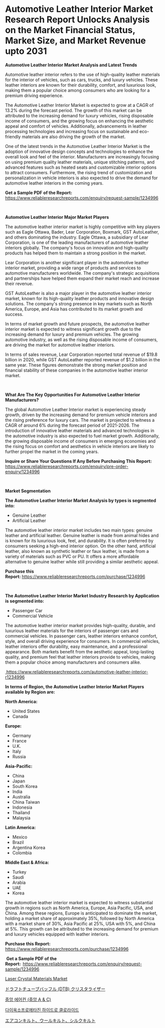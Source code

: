 <p><h1>Automotive Leather Interior Market Research Report Unlocks Analysis on the Market Financial Status, Market Size, and Market Revenue upto 2031</h1></p><p><strong>Automotive Leather Interior Market Analysis and Latest Trends</strong></p>
<p><p>Automotive leather interior refers to the use of high-quality leather materials for the interior of vehicles, such as cars, trucks, and luxury vehicles. These leather interiors are known for their durability, comfort, and luxurious look, making them a popular choice among consumers who are looking for a premium driving experience.</p><p>The Automotive Leather Interior Market is expected to grow at a CAGR of 13.2% during the forecast period. The growth of this market can be attributed to the increasing demand for luxury vehicles, rising disposable income of consumers, and the growing focus on enhancing the aesthetic appeal and comfort of vehicles. Additionally, advancements in leather processing technologies and increasing focus on sustainable and eco-friendly materials are also driving the growth of the market.</p><p>One of the latest trends in the Automotive Leather Interior Market is the adoption of innovative design concepts and technologies to enhance the overall look and feel of the interior. Manufacturers are increasingly focusing on using premium quality leather materials, unique stitching patterns, and advanced features such as heated seats and customizable interior options to attract consumers. Furthermore, the rising trend of customization and personalization in vehicle interiors is also expected to drive the demand for automotive leather interiors in the coming years.</p></p>
<p><strong>Get a Sample PDF of the Report:&nbsp;</strong> <a href="https://www.reliableresearchreports.com/enquiry/request-sample/1234996">https://www.reliableresearchreports.com/enquiry/request-sample/1234996</a></p>
<p>&nbsp;</p>
<p><strong>Automotive Leather Interior Major Market Players</strong></p>
<p><p>The automotive leather interior market is highly competitive with key players such as Eagle Ottawa, Bader, Lear Corporation, Boxmark, GST AutoLeather, and others dominating the industry. Eagle Ottawa, a subsidiary of Lear Corporation, is one of the leading manufacturers of automotive leather interiors globally. The company's focus on innovation and high-quality products has helped them to maintain a strong position in the market.</p><p>Lear Corporation is another significant player in the automotive leather interior market, providing a wide range of products and services to automotive manufacturers worldwide. The company's strategic acquisitions and partnerships have helped them expand their market reach and increase their revenue.</p><p>GST AutoLeather is also a major player in the automotive leather interior market, known for its high-quality leather products and innovative design solutions. The company's strong presence in key markets such as North America, Europe, and Asia has contributed to its market growth and success.</p><p>In terms of market growth and future prospects, the automotive leather interior market is expected to witness significant growth due to the increasing demand for luxury and premium vehicles. The growing automotive industry, as well as the rising disposable income of consumers, are driving the market for automotive leather interiors.</p><p>In terms of sales revenue, Lear Corporation reported total revenue of $19.8 billion in 2020, while GST AutoLeather reported revenue of $1.2 billion in the same year. These figures demonstrate the strong market position and financial stability of these companies in the automotive leather interior market.</p></p>
<p>&nbsp;</p>
<p><strong>What Are The Key Opportunities For Automotive Leather Interior Manufacturers?</strong></p>
<p><p>The global Automotive Leather Interior market is experiencing steady growth, driven by the increasing demand for premium vehicle interiors and the rising preference for luxury cars. The market is projected to witness a CAGR of around 6% during the forecast period of 2021-2026. The introduction of innovative leather materials and advanced technologies in the automotive industry is also expected to fuel market growth. Additionally, the growing disposable income of consumers in emerging economies and the rising focus on comfort and aesthetics in vehicle interiors are likely to further propel the market in the coming years.</p></p>
<p><strong>Inquire or Share Your Questions If Any Before Purchasing This Report:</strong> <a href="https://www.reliableresearchreports.com/enquiry/pre-order-enquiry/1234996">https://www.reliableresearchreports.com/enquiry/pre-order-enquiry/1234996</a></p>
<p>&nbsp;</p>
<p><strong>Market Segmentation</strong></p>
<p><strong>The Automotive Leather Interior Market Analysis by types is segmented into:</strong></p>
<p><ul><li>Genuine Leather</li><li>Artificial Leather</li></ul></p>
<p><p>The automotive leather interior market includes two main types: genuine leather and artificial leather. Genuine leather is made from animal hides and is known for its luxurious look, feel, and durability. It is often preferred by consumers seeking a high-end interior option. On the other hand, artificial leather, also known as synthetic leather or faux leather, is made from a variety of materials such as PVC or PU. It offers a more affordable alternative to genuine leather while still providing a similar aesthetic appeal.</p></p>
<p><strong>Purchase this Report:&nbsp;</strong><a href="https://www.reliableresearchreports.com/purchase/1234996">https://www.reliableresearchreports.com/purchase/1234996</a></p>
<p>&nbsp;</p>
<p><strong>The Automotive Leather Interior Market Industry Research by Application is segmented into:</strong></p>
<p><ul><li>Passenger Car</li><li>Commercial Vehicle</li></ul></p>
<p><p>The automotive leather interior market provides high-quality, durable, and luxurious leather materials for the interiors of passenger cars and commercial vehicles. In passenger cars, leather interiors enhance comfort, style, and overall driving experience for consumers. In commercial vehicles, leather interiors offer durability, easy maintenance, and a professional appearance. Both markets benefit from the aesthetic appeal, long-lasting quality, and premium feel that leather interiors provide to vehicles, making them a popular choice among manufacturers and consumers alike.</p></p>
<p><a href="https://www.reliableresearchreports.com/automotive-leather-interior-r1234996">&nbsp;https://www.reliableresearchreports.com/automotive-leather-interior-r1234996</a></p>
<p><strong>In terms of Region, the Automotive Leather Interior Market Players available by Region are:</strong></p>
<p>
    <p> <strong> North America: </strong>
        <ul>
            <li>United States</li>
            <li>Canada</li>
        </ul>
        </p> 
    <p> <strong> Europe: </strong>
        <ul>
            <li>Germany</li>
            <li>France</li>
            <li>U.K.</li>
            <li>Italy</li>
            <li>Russia</li>
        </ul>
        </p> 
    <p> <strong> Asia-Pacific: </strong>
        <ul>
            <li>China</li>
            <li>Japan</li>
            <li>South Korea</li>
            <li>India</li>
            <li>Australia</li>
            <li>China Taiwan</li>
            <li>Indonesia</li>
            <li>Thailand</li>
            <li>Malaysia</li>
        </ul>
        </p> 
    <p> <strong> Latin America: </strong>
        <ul>
            <li>Mexico</li>
            <li>Brazil</li>
            <li>Argentina Korea</li>
            <li>Colombia</li>
        </ul>
        </p> 
    <p> <strong> Middle East & Africa: </strong>
        <ul>
            <li>Turkey</li>
            <li>Saudi</li>
            <li>Arabia</li>
            <li>UAE</li>
            <li>Korea</li>
        </ul>
    </p>
    </p>
<p><p>The automotive leather interior market is expected to witness substantial growth in regions such as North America, Europe, Asia Pacific, USA, and China. Among these regions, Europe is anticipated to dominate the market, holding a market share of approximately 35%, followed by North America with a market share of 30%, Asia Pacific at 25%, USA with 5%, and China at 5%. This growth can be attributed to the increasing demand for premium and luxury vehicles equipped with leather interiors.</p></p>
<p><strong>Purchase this Report: </strong><a href="https://www.reliableresearchreports.com/purchase/1234996">https://www.reliableresearchreports.com/purchase/1234996</a></p>
<p>&nbsp;<strong>Get a Sample PDF of the Report:&nbsp;&nbsp;</strong><a href="https://www.reliableresearchreports.com/enquiry/request-sample/1234996">https://www.reliableresearchreports.com/enquiry/request-sample/1234996</a></p>
<p><strong></strong></p>
<p><p><a href="https://github.com/DarrenSipes1990/Market-Research-Report-List-1/blob/main/laser-crystal-materials-market.md">Laser Crystal Materials Market</a></p><p><a href="https://github.com/jkjreqjscoxx7/Market-Research-Report-List-2/blob/main/2473521120787.md">ドラフトチューブバッフル (DTB) クリスタライザー</a></p><p><a href="https://github.com/bunxhcci35271755/Market-Research-Report-List-2/blob/main/9767614112796.md">중앙 에어컨 (중앙 A & C)</a></p><p><a href="https://github.com/mofijurk071/Market-Research-Report-List-1/blob/main/7347430112795.md">다이옥소프로메타진 하이드로 클로라이드</a></p><p><a href="https://github.com/LizaHeller2023/Market-Research-Report-List-1/blob/main/1016981120786.md">エアコンキルト、ウールキルト、シルクキルト</a></p></p>